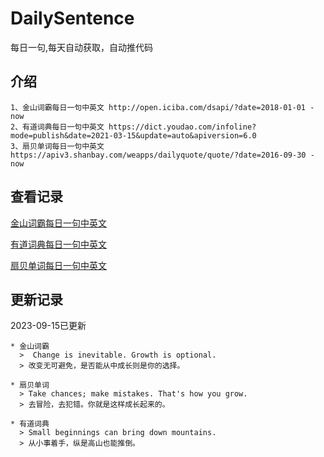 # DailySentence

每日一句,每天自动获取，自动推代码

## 介绍

```
1、金山词霸每日一句中英文 http://open.iciba.com/dsapi/?date=2018-01-01 - now
2、有道词典每日一句中英文 https://dict.youdao.com/infoline?mode=publish&date=2021-03-15&update=auto&apiversion=6.0
3、扇贝单词每日一句中英文 https://apiv3.shanbay.com/weapps/dailyquote/quote/?date=2016-09-30 - now
```

## 查看记录

[金山词霸每日一句中英文](./data/iciba/)

[有道词典每日一句中英文](./data/youdao/)

[扇贝单词每日一句中英文](./data/shanbay/)

## 更新记录
2023-09-15已更新 
```
* 金山词霸
  >  Change is inevitable. Growth is optional. 
  > 改变无可避免，是否能从中成长则是你的选择。

* 扇贝单词
  > Take chances; make mistakes. That's how you grow.
  > 去冒险，去犯错。你就是这样成长起来的。

* 有道词典
  > Small beginnings can bring down mountains.
  > 从小事着手，纵是高山也能推倒。

```
